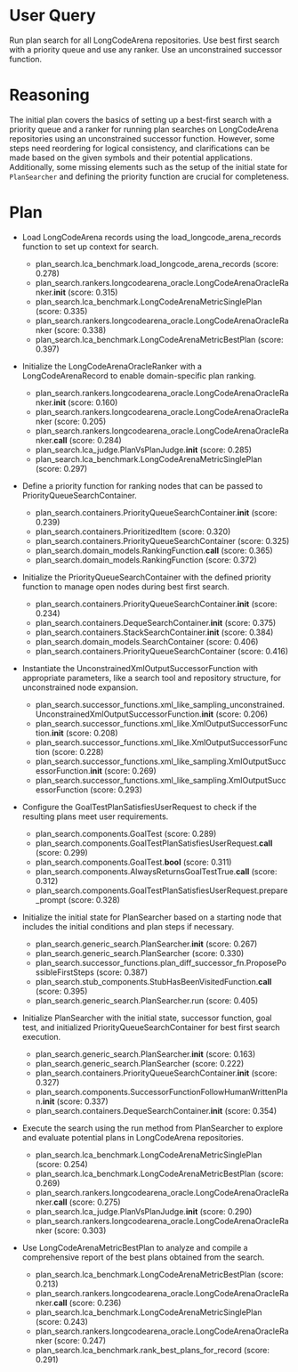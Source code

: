 # User Query
Run plan search for all LongCodeArena repositories. Use best first search with a priority queue and use any ranker. Use an unconstrained successor function.

# Reasoning

The initial plan covers the basics of setting up a best-first search with a priority queue and a ranker for running plan searches on LongCodeArena repositories using an unconstrained successor function. However, some steps need reordering for logical consistency, and clarifications can be made based on the given symbols and their potential applications. Additionally, some missing elements such as the setup of the initial state for `PlanSearcher` and defining the priority function are crucial for completeness.


# Plan

- Load LongCodeArena records using the load_longcode_arena_records function to set up context for search.

    * plan_search.lca_benchmark.load_longcode_arena_records (score: 0.278)
    * plan_search.rankers.longcodearena_oracle.LongCodeArenaOracleRanker.__init__ (score: 0.315)
    * plan_search.lca_benchmark.LongCodeArenaMetricSinglePlan (score: 0.335)
    * plan_search.rankers.longcodearena_oracle.LongCodeArenaOracleRanker (score: 0.338)
    * plan_search.lca_benchmark.LongCodeArenaMetricBestPlan (score: 0.397)


- Initialize the LongCodeArenaOracleRanker with a LongCodeArenaRecord to enable domain-specific plan ranking.

    * plan_search.rankers.longcodearena_oracle.LongCodeArenaOracleRanker.__init__ (score: 0.160)
    * plan_search.rankers.longcodearena_oracle.LongCodeArenaOracleRanker (score: 0.205)
    * plan_search.rankers.longcodearena_oracle.LongCodeArenaOracleRanker.__call__ (score: 0.284)
    * plan_search.lca_judge.PlanVsPlanJudge.__init__ (score: 0.285)
    * plan_search.lca_benchmark.LongCodeArenaMetricSinglePlan (score: 0.297)


- Define a priority function for ranking nodes that can be passed to PriorityQueueSearchContainer.

    * plan_search.containers.PriorityQueueSearchContainer.__init__ (score: 0.239)
    * plan_search.containers.PrioritizedItem (score: 0.320)
    * plan_search.containers.PriorityQueueSearchContainer (score: 0.325)
    * plan_search.domain_models.RankingFunction.__call__ (score: 0.365)
    * plan_search.domain_models.RankingFunction (score: 0.372)


- Initialize the PriorityQueueSearchContainer with the defined priority function to manage open nodes during best first search.

    * plan_search.containers.PriorityQueueSearchContainer.__init__ (score: 0.234)
    * plan_search.containers.DequeSearchContainer.__init__ (score: 0.375)
    * plan_search.containers.StackSearchContainer.__init__ (score: 0.384)
    * plan_search.domain_models.SearchContainer (score: 0.406)
    * plan_search.containers.PriorityQueueSearchContainer (score: 0.416)


- Instantiate the UnconstrainedXmlOutputSuccessorFunction with appropriate parameters, like a search tool and repository structure, for unconstrained node expansion.

    * plan_search.successor_functions.xml_like_sampling_unconstrained.UnconstrainedXmlOutputSuccessorFunction.__init__ (score: 0.206)
    * plan_search.successor_functions.xml_like.XmlOutputSuccessorFunction.__init__ (score: 0.208)
    * plan_search.successor_functions.xml_like.XmlOutputSuccessorFunction (score: 0.228)
    * plan_search.successor_functions.xml_like_sampling.XmlOutputSuccessorFunction.__init__ (score: 0.269)
    * plan_search.successor_functions.xml_like_sampling.XmlOutputSuccessorFunction (score: 0.293)


- Configure the GoalTestPlanSatisfiesUserRequest to check if the resulting plans meet user requirements.

    * plan_search.components.GoalTest (score: 0.289)
    * plan_search.components.GoalTestPlanSatisfiesUserRequest.__call__ (score: 0.299)
    * plan_search.components.GoalTest.__bool__ (score: 0.311)
    * plan_search.components.AlwaysReturnsGoalTestTrue.__call__ (score: 0.312)
    * plan_search.components.GoalTestPlanSatisfiesUserRequest.prepare_prompt (score: 0.328)


- Initialize the initial state for PlanSearcher based on a starting node that includes the initial conditions and plan steps if necessary.

    * plan_search.generic_search.PlanSearcher.__init__ (score: 0.267)
    * plan_search.generic_search.PlanSearcher (score: 0.330)
    * plan_search.successor_functions.plan_diff_successor_fn.ProposePossibleFirstSteps (score: 0.387)
    * plan_search.stub_components.StubHasBeenVisitedFunction.__call__ (score: 0.395)
    * plan_search.generic_search.PlanSearcher.run (score: 0.405)


- Initialize PlanSearcher with the initial state, successor function, goal test, and initialized PriorityQueueSearchContainer for best first search execution.

    * plan_search.generic_search.PlanSearcher.__init__ (score: 0.163)
    * plan_search.generic_search.PlanSearcher (score: 0.222)
    * plan_search.containers.PriorityQueueSearchContainer.__init__ (score: 0.327)
    * plan_search.components.SuccessorFunctionFollowHumanWrittenPlan.__init__ (score: 0.337)
    * plan_search.containers.DequeSearchContainer.__init__ (score: 0.354)


- Execute the search using the run method from PlanSearcher to explore and evaluate potential plans in LongCodeArena repositories.

    * plan_search.lca_benchmark.LongCodeArenaMetricSinglePlan (score: 0.254)
    * plan_search.lca_benchmark.LongCodeArenaMetricBestPlan (score: 0.269)
    * plan_search.rankers.longcodearena_oracle.LongCodeArenaOracleRanker.__call__ (score: 0.275)
    * plan_search.lca_judge.PlanVsPlanJudge.__init__ (score: 0.290)
    * plan_search.rankers.longcodearena_oracle.LongCodeArenaOracleRanker (score: 0.303)


- Use LongCodeArenaMetricBestPlan to analyze and compile a comprehensive report of the best plans obtained from the search.

    * plan_search.lca_benchmark.LongCodeArenaMetricBestPlan (score: 0.213)
    * plan_search.rankers.longcodearena_oracle.LongCodeArenaOracleRanker.__call__ (score: 0.236)
    * plan_search.lca_benchmark.LongCodeArenaMetricSinglePlan (score: 0.243)
    * plan_search.rankers.longcodearena_oracle.LongCodeArenaOracleRanker (score: 0.247)
    * plan_search.lca_benchmark.rank_best_plans_for_record (score: 0.291)
